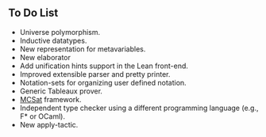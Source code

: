 To Do List
----------

- Universe polymorphism.
- Inductive datatypes.
- New representation for metavariables.
- New elaborator
- Add unification hints support in the Lean front-end.
- Improved extensible parser and pretty printer.
- Notation-sets for organizing user defined notation.
- Generic Tableaux prover.
- [MCSat](http://leodemoura.github.io/files/fmcad2013.pdf) framework.
- Independent type checker using a different programming language (e.g., F* or OCaml).
- New apply-tactic.
